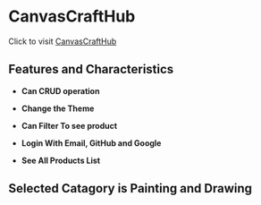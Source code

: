 # CanvasCraftHub

Click to visit [CanvasCraftHub](https://assignment-10-a0699.web.app/)


## Features and Characteristics

- **Can CRUD operation** 
  
- **Change the Theme**
  
- **Can Filter To see product** 
  
- **Login With Email, GitHub and Google** 
  
- **See All Products List**

## Selected Catagory is  Painting and Drawing
